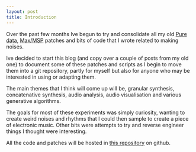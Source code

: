 ```yaml
---
layout: post
title: Introduction
---
```


Over the past few months Ive begun to try and consolidate all my old
[Pure data](http://puredata.info/), [Max/MSP](http://cycling74.com/) patches
and bits of code that I wrote related to making noises.

Ive decided to start this blog (and copy over a couple of posts from my old
one) to document some of these patches and scripts as I begin to move them into
a git repository, partly for myself but also for anyone who may be interested
in using or adapting them.

The main themes that I think will come up will be, granular synthesis,
concatenative synthesis, audio analysis, audio visualisation and various
generative algorithms.

The goals for most of these experiments was simply curiosity, wanting to create
weird noises and rhythms that I could then sample to create a piece of
electronic music. Other bits were attempts to try and reverse engineer things I
thought were interesting.

All the code and patches will be hosted in
[this repository](https://github.com/davebrent/dbp) on github.
